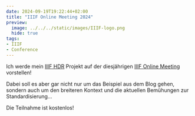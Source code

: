 ```yaml
---
date: 2024-09-19T19:22:44+02:00
title: "IIIF Online Meeting 2024"
preview:
  image: ../../../static/images/IIIF-logo.png
  hide: true
tags:
- IIIF
- Conference
---
```


Ich werde mein [IIIF HDR](/post/) Projekt auf der diesjährigen [IIIF Online Meeting](https://iiif.io/event/2024/online-meeting/) vorstellen!
<!--more-->

Dabei soll es aber gar nicht nur um das Beispiel aus dem Blog gehen, sondern auch um den breiteren Kontext und die aktuellen Bemühungen zur Standardisierung...

Die Teilnahme ist kostenlos!
